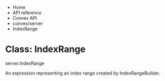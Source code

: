 <div>

<div>

<div>

<div>

-   Home
-   API reference
-   Convex API
-   convex/server
-   IndexRange

<div>

<div>

# Class: IndexRange

</div>

server.IndexRange

An expression representing an index range created by IndexRangeBuilder.

</div>

</div>

</div>

</div>

</div>
